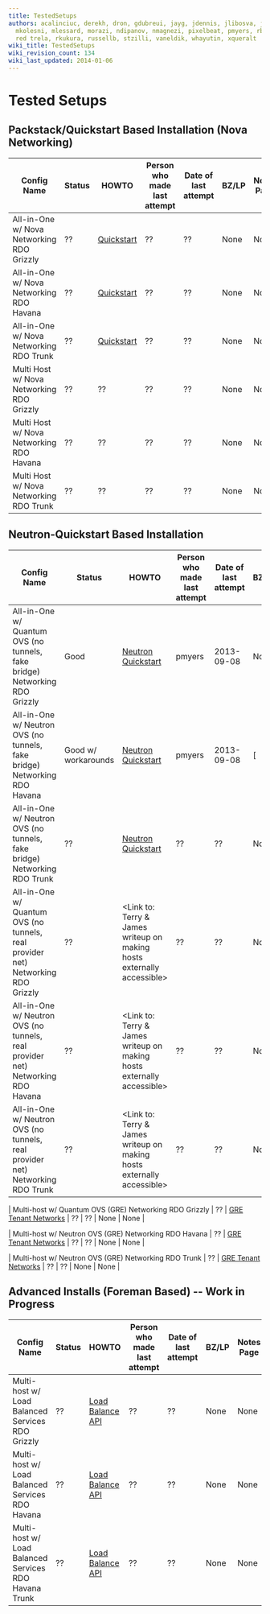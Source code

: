 ```yaml
---
title: TestedSetups
authors: acalinciuc, derekh, dron, gdubreui, jayg, jdennis, jlibosva, jruzicka, kashyap,
  mkolesni, mlessard, morazi, ndipanov, nmagnezi, pixelbeat, pmyers, rbowen, rcritten,
  red trela, rkukura, russellb, stzilli, vaneldik, whayutin, xqueralt
wiki_title: TestedSetups
wiki_revision_count: 134
wiki_last_updated: 2014-01-06
---
```


# Tested Setups

## Packstack/Quickstart Based Installation (Nova Networking)

| Config Name                               | Status | HOWTO                                                | Person who made last attempt | Date of last attempt | BZ/LP | Notes Page |
|-------------------------------------------|--------|------------------------------------------------------|------------------------------|----------------------|-------|------------|
| All-in-One w/ Nova Networking RDO Grizzly | ??     | [Quickstart](http://openstack.redhat.com/Quickstart) | ??                           | ??                   | None  | None       |
| All-in-One w/ Nova Networking RDO Havana  | ??     | [Quickstart](http://openstack.redhat.com/Quickstart) | ??                           | ??                   | None  | None       |
| All-in-One w/ Nova Networking RDO Trunk   | ??     | [Quickstart](http://openstack.redhat.com/Quickstart) | ??                           | ??                   | None  | None       |
| Multi Host w/ Nova Networking RDO Grizzly | ??     | ??                                                   | ??                           | ??                   | None  | None       |
| Multi Host w/ Nova Networking RDO Havana  | ??     | ??                                                   | ??                           | ??                   | None  | None       |
| Multi Host w/ Nova Networking RDO Trunk   | ??     | ??                                                   | ??                           | ??                   | None  | None       |

## Neutron-Quickstart Based Installation

| Config Name                                                                      | Status              | HOWTO                                                                        | Person who made last attempt | Date of last attempt | BZ/LP                                                            | Notes Page                                    |
|----------------------------------------------------------------------------------|---------------------|------------------------------------------------------------------------------|------------------------------|----------------------|------------------------------------------------------------------|-----------------------------------------------|
| All-in-One w/ Quantum OVS (no tunnels, fake bridge) Networking RDO Grizzly       | Good                | [Neutron Quickstart](http://openstack.redhat.com/Neutron-Quickstart)         | pmyers                       | 2013-09-08           | None                                                             | None                                          |
| All-in-One w/ Neutron OVS (no tunnels, fake bridge) Networking RDO Havana        | Good w/ workarounds | [Neutron Quickstart](http://openstack.redhat.com/Neutron-Quickstart)         | pmyers                       | 2013-09-08           | [| 1003701](https://bugzilla.redhat.com/show_bug.cgi?id=1003701) | May need manual install of python-netaddr pkg |
| All-in-One w/ Neutron OVS (no tunnels, fake bridge) Networking RDO Trunk         | ??                  | [Neutron Quickstart](http://openstack.redhat.com/Neutron-Quickstart)         | ??                           | ??                   | None                                                             | None                                          |
| All-in-One w/ Quantum OVS (no tunnels, real provider net) Networking RDO Grizzly | ??                  | <Link to:  Terry & James writeup on making hosts externally accessible>      | ??                           | ??                   | None                                                             | None                                          |
| All-in-One w/ Neutron OVS (no tunnels, real provider net) Networking RDO Havana  | ??                  | <Link to:  Terry & James writeup on making hosts externally accessible>      | ??                           | ??                   | None                                                             | None                                          |
| All-in-One w/ Neutron OVS (no tunnels, real provider net) Networking RDO Trunk   | ??                  | <Link to:  Terry & James writeup on making hosts externally accessible>      | ??                           | ??                   | None                                                             | None                                          |

| Multi-host w/ Quantum OVS (GRE) Networking RDO Grizzly                           | ??                  | [GRE Tenant Networks](http://openstack.redhat.com/Using_GRE_Tenant_Networks) | ??                           | ??                   | None                                                             | None                                          |

| Multi-host w/ Neutron OVS (GRE) Networking RDO Havana                            | ??                  | [GRE Tenant Networks](http://openstack.redhat.com/Using_GRE_Tenant_Networks) | ??                           | ??                   | None                                                             | None                                          |

| Multi-host w/ Neutron OVS (GRE) Networking RDO Trunk                             | ??                  | [GRE Tenant Networks](http://openstack.redhat.com/Using_GRE_Tenant_Networks) | ??                           | ??                   | None                                                             | None                                          |

## Advanced Installs (Foreman Based) -- Work in Progress

| Config Name                                           | Status | HOWTO                                                                      | Person who made last attempt | Date of last attempt | BZ/LP | Notes Page |
|-------------------------------------------------------|--------|----------------------------------------------------------------------------|------------------------------|----------------------|-------|------------|
| Multi-host w/ Load Balanced Services RDO Grizzly      | ??     | [Load Balance API](http://openstack.redhat.com/Load_Balance_OpenStack_API) | ??                           | ??                   | None  | None       |
| Multi-host w/ Load Balanced Services RDO Havana       | ??     | [Load Balance API](http://openstack.redhat.com/Load_Balance_OpenStack_API) | ??                           | ??                   | None  | None       |
| Multi-host w/ Load Balanced Services RDO Havana Trunk | ??     | [Load Balance API](http://openstack.redhat.com/Load_Balance_OpenStack_API) | ??                           | ??                   | None  | None       |
